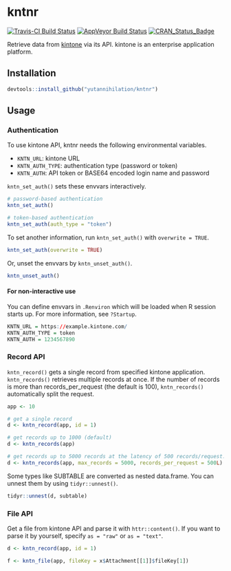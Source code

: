 kntnr
=====
[![Travis-CI Build Status](https://travis-ci.org/yutannihilation/kntnr.svg?branch=master)](https://travis-ci.org/yutannihilation/kntnr)
[![AppVeyor Build Status](https://ci.appveyor.com/api/projects/status/github/yutannihilation/kntnr?branch=master&svg=true)](https://ci.appveyor.com/project/yutannihilation/kntnr)
[![CRAN_Status_Badge](http://www.r-pkg.org/badges/version/kntnr)](https://cran.r-project.org/package=kntnr)

Retrieve data from [kintone](https://www.kintone.com/) via its API. kintone is an enterprise application platform.

## Installation

```r
devtools::install_github("yutannihilation/kntnr")
```

## Usage

### Authentication

To use kintone API, kntnr needs the following environmental variables.

* `KNTN_URL`: kintone URL
* `KNTN_AUTH_TYPE`: authentication type (password or token)
* `KNTN_AUTH`: API token or BASE64 encoded login name and password

`kntn_set_auth()` sets these envvars interactively.

```r
# password-based authentication
kntn_set_auth()

# token-based authentication
kntn_set_auth(auth_type = "token")
```

To set another information, run `kntn_set_auth()` with `overwrite = TRUE`.

```r
kntn_set_auth(overwrite = TRUE)
```

Or, unset the envvars by `kntn_unset_auth()`.

```r
kntn_unset_auth()
```

#### For non-interactive use

You can define envvars in `.Renviron` which will be loaded when R session starts up. For more information, see `?Startup`.

```r
KNTN_URL = https://example.kintone.com/
KNTN_AUTH_TYPE = token
KNTN_AUTH = 1234567890
```

### Record API

`kntn_record()` gets a single record from specified kintone application. `kntn_records()` retrieves multiple records at once. If the number of records is more than records_per_request (the default is 100), `kntn_records()` automatically split the request.

```r
app <- 10

# get a single record
d <- kntn_record(app, id = 1)

# get records up to 1000 (default)
d <- kntn_records(app)

# get records up to 5000 records at the latency of 500 records/request.
d <- kntn_records(app, max_records = 5000, records_per_request = 500L)
```

Some types like SUBTABLE are converted as nested data.frame.
You can unnest them by using `tidyr::unnest()`.

```r
tidyr::unnest(d, subtable)
```

### File API

Get a file from kintone API and parse it with `httr::content()`. If you want to parse it by yourself, specify `as = "raw"` or `as = "text"`. 

```r
d <- kntn_record(app, id = 1)

f <- kntn_file(app, fileKey = x$Attachment[[1]]$fileKey[1])
```

